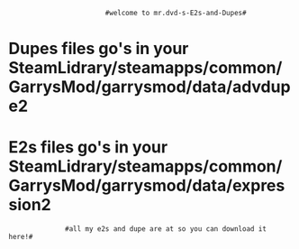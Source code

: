                             #welcome to mr.dvd-s-E2s-and-Dupes#
 # Dupes files go's in your SteamLidrary/steamapps/common/GarrysMod/garrysmod/data/advdupe2 #
#  E2s files go's in your SteamLidrary/steamapps/common/GarrysMod/garrysmod/data/expression2 #
                  #all my e2s and dupe are at so you can download it here!#
